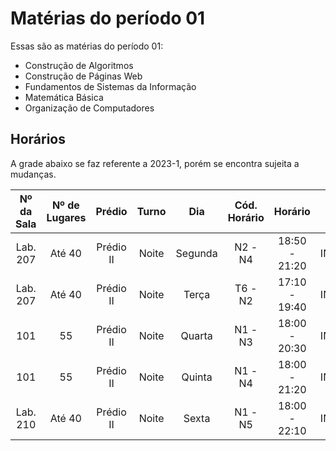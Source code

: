 # Matérias do período 01

Essas são as matérias do período 01:

- Construção de Algoritmos
- Construção de Páginas Web
- Fundamentos de Sistemas da Informação
- Matemática Básica
- Organização de Computadores

## Horários

A grade abaixo se faz referente a 2023-1, porém se encontra sujeita a mudanças.

| Nº da Sala 	| Nº de Lugares 	|   Prédio  	| Turno 	|   Dia   	| Cód. Horário 	|    Horário    	| Cód. Disc. 	|                  Disciplina                 	|     Tutor(a)     	|
|:----------:	|:-------------:	|:---------:	|:-----:	|:-------:	|:------------:	|:-------------:	|:----------:	|:-------------------------------------------:	|:----------------:	|
|  Lab. 207  	|     Até 40    	| Prédio II 	| Noite 	| Segunda 	|    N2 - N4   	| 18:50 - 21:20 	|   INF5313  	|    Fundamentos de Sistemas de Informação    	|   Leonardo Boia  	|
|  Lab. 207  	|     Até 40    	| Prédio II 	| Noite 	|  Terça  	|    T6 - N2   	| 17:10 - 19:40 	|   INF5315  	|          Construção de Páginas Web          	|   Leonardo Boia  	|
|     101    	|       55      	| Prédio II 	| Noite 	|  Quarta 	|    N1 - N3   	| 18:00 - 20:30 	|   INF5312  	|         Organização de Computadores         	|   Carlos Lemos   	|
|     101    	|       55      	| Prédio II 	| Noite 	|  Quinta 	|    N1 - N4   	| 18:00 - 21:20 	|   INF5314  	|              Matemática Básica              	| Cristiane Leitão 	|
|  Lab. 210  	|     Até 40    	| Prédio II 	| Noite 	|  Sexta  	|    N1 - N5   	| 18:00 - 22:10 	|   INF5311  	|           Construção de Algoritmos          	|   Adriana Sicsú  	|